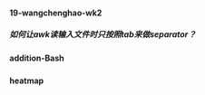 #### 19-wangchenghao-wk2
##### 如何让awk读输入文件时只按照tab来做separator？

#### addition-Bash
#####

#### heatmap
#####
